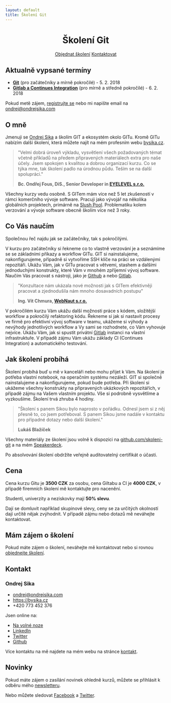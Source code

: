 ```yaml
---
layout: default
title: Školení Git
---
```


<div class="header">
    <center>
        <h1>Školení Git</h1>
        <a href="/registrace.html" class="btn btn-large btn-success">Objednat školení</a>
        <a href="/#kontakt" class="btn btn-large btn-success">Kontaktovat</a>
    </center>
</div>

## Aktualně vypsané termíny

- [__Git__](https://sedu.cz/terminy/workshop-gitu-pro-zacatecniky-praha-05-02-2018.html) (pro začátečníky a mírně pokročilé) - 5. 2. 2018
- [__Gitlab a Continues Integration__](https://sedu.cz/terminy/gitlab-a-continues-integration-praha-06-02-2018.html) (pro mírně a středně pokročilé) - 6. 2. 2018

Pokud metě zájem, [registrujte se](/registrace.html) nebo mi napište email na <ondrej@ondrejsika.com>

<!--
- [__Workshop Gitu pro začátečníky__, 21. 6. 2017](https://sedu.cz/terminy/2017-06-21-workshop-gitu-pro-zacatecniky.html)
-->


## O mně

Jmenuji se [Ondrej Sika](https://ondrejsika.com) a školím GIT a ekosystém okolo GITu. Kromě GITu nabízím další školení, která můžete najít na mém profesním webu [bysika.cz](https://bysika.cz).

> "Velmi dobrá úroveň výkladu, vysvětlení všech požadovaných témat včetně příkladů na předem připravených materiálech extra pro naše účely. Jsem spokojen s kvalitou a dobrou organizací kurzu. Co se týka mne, tak školení padlo na úrodnou půdu. Teším se na další spolupráci."
>
> __Bc. Ondřej Fous, DiS., Senior Developer in [EYELEVEL s.r.o.](http://eyelevel.com)__

Všechny kurzy vedu osobně. S GITem mám více než 5 let zkušeností v rámci komerčního vývoje software. Pracuji jako vývojář na několika globálních projektech, primárně na [Slush Pool](https://slushpool.com). Problematiku kolem verzování a vývoje software obecně školím více než 3 roky.


## Co Vás naučím

Společnou řeč najdu jak se začátečníky, tak s pokročilými.

V kurzu pro začátečníky si řekneme co to vlastně verzování je a seznámíme se se základními příkazy a workflow GITu. GIT si nainstalujeme, nakonfigurujeme, případně si vytvoříme SSH klíče na práci se vzdálenými repozitáři. Ukážu Vám, jak v GITu pracovat s větvemi, stashem a dalšími jednoduchými konstrukty, které Vám v mnohém zpříjemní vývoj software. Naučím Vás pracovat s nástroji, jako je [Github](https://github.com) a nebo [Gitlab](https://gitlab.com).

> "Konzultace nám ukázala nové možnosti jak s GITem efektivněji pracovat a zjednodušila nám mnoho dosavadních postupu"
>
> __Ing. Vít Chmura, [WebNaut s.r.o.](http://webnaut.cz)__

V pokročilém kurzu Vám ukážu další možnosti práce s kódem, složitější workflow a pokročilý refaktoring kódu. Řekneme si jak si nastavit procesy ve firmě pro efektivní vývoj software v teamu, ukážeme si výhody a nevýhody jednotlivých workflow a Vy sami se rozhodnete, co Vám vyhovuje nejvíce. Ukážu Vám, jak si spustit privátní [Gitlab](https://gitlab.com) instanci na vlastní infrastruktuře. V případě zájmu Vám ukážu základy CI (Continues Integration) a automatického testování.


## Jak školení probíhá

Školení probíhá buď u mě v kanceláři nebo mohu přijet k Vám. Na školení je potřeba vlastní notebook, na operačním systému nezáleží. GIT si společně nainstalujeme a nakonfigurujeme, pokud bude potřeba. Při školení si ukážeme všechny konstrukty na připravených ukázkových repozitářích, v případě zájmu na Vašem vlastním projektu. Vše si podrobně vysvětlíme a vyzkoušíme. Školení trvá zhruba 4 hodiny.

> "Školení s panem Sikou bylo naprosto v pořádku. Odnesl jsem si z něj přesně to, co jsem potřeboval. S panem Sikou jsme nadále v kontaktu pro případné dotazy nebo další školení."
>
> __Lukáš Blažíček__

Všechny materiály ze školení jsou volně k dispozici na [github.com/skoleni-git](https://github.com/skoleni-git) a na mém [Speakerdeck](https://speakerdeck.com/ondrejsika).

Po absolvování školení obdržíte veřejně auditovatelný certifikát o účasti.


## Cena

Cena kurzu Gitu je __3500 CZK__ za osobu, cena Giltabu a CI je __4000 CZK__, v případě firemních školení mě kontaktujte pro nacenění.

Studenti, univerzity a neziskovky mají __50% slevu__.

Dají se domluvit například skupinové slevy, ceny se za určitých okolností dají určitě nějak zvýhodnit. V případě zájmu nebo dotazů mě neváhejte kontaktovat.


## Mám zájem o školení

Pokud máte zájem o školení, neváhejte mě kontaktovat nebo si rovnou [objednejte školení](/registrace.html).


## Kontakt

### Ondrej Sika

- <ondrej@ondrejsika.com>
- <https://bysika.cz>
- +420 773 452 376

Jsen online na:

- [Na volné noze](http://navolnenoze.cz/prezentace/ondrej-sika/)
- [LinkedIn](https://www.linkedin.com/in/ondrejsika)
- [Twitter](https://twitter.com/ondrejsika)
- [Github](https://github.com/ondrejsika)

Více kontaktu na mě najdete na mém webu na stránce [kontakt](https://ondrejsika.com/contact.html).

## Novinky

Pokud máte zájem o zasílání novinek ohledně kurzů, můžete se přihlásit k odběru mého [newsletteru](http://go.bysika.cz/newsletter).

Nebo můžete sledovat [Facebook](https://facebook.com/skolenigit) a [Twitter](https://twitter.com/skolenigit).

